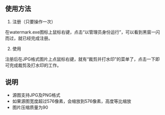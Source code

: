 ## 使用方法

1. 注册（只要操作一次）

在watermark.exe图标上鼠标右键，点击“以管理员身份运行”，可以看到黑窗一闪而过，就已经完成注册。

2. 使用

注册后在JPG格式图片上点鼠标右键，就有“裁剪并打水印”的菜单了，点击一下即可完成裁剪及打水印的工作。


## 说明

* 源图支持JPG及PNG格式
* 如果源图宽度超过576像素，会缩放到576像素，高度等比缩放
* 图片压缩质量为90

